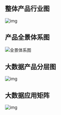 ## 整体产品行业图

![img](https://help-static-aliyun-doc.aliyuncs.com/assets/img/15914/15653399847179_zh-CN.png)
    

## 产品全景体系图

![全景体系图](https://help-static-aliyun-doc.aliyuncs.com/assets/img/zh-CN/8687018061/p199840.png)
    
    
## 大数据产品分层图

![img](https://help-static-aliyun-doc.aliyuncs.com/assets/img/15914/15653399857181_zh-CN.png)
    

## 大数据应用矩阵
![img](https://help-static-aliyun-doc.aliyuncs.com/assets/img/15914/15653399857182_zh-CN.png)
    